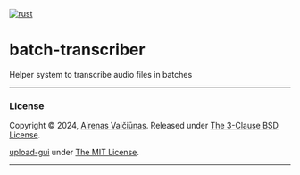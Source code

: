 [![rust](https://github.com/airenas/batch-transcriber/actions/workflows/rust.yml/badge.svg)](https://github.com/airenas/batch-transcriber/actions/workflows/rust.yml)

# batch-transcriber
Helper system to transcribe audio files in batches

---
### License

Copyright © 2024, [Airenas Vaičiūnas](https://github.com/airenas).
Released under [The 3-Clause BSD License](LICENSE).

[upload-gui](upload-gui) under [The MIT License](upload-gui/LICENSE).

---
